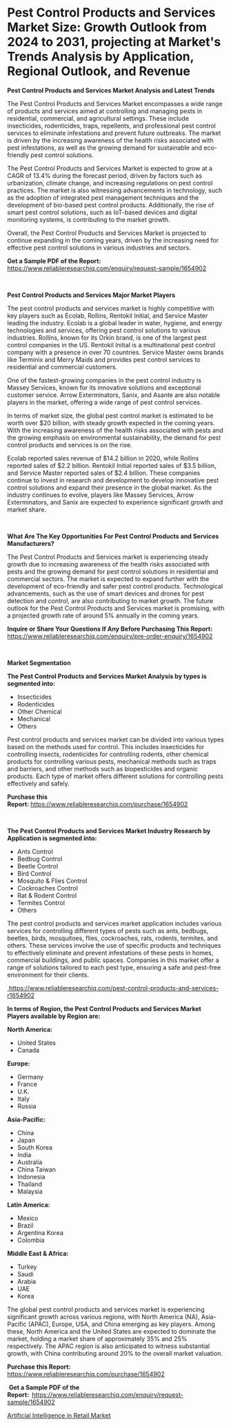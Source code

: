 <p><h1>Pest Control Products and Services Market Size: Growth Outlook from 2024 to 2031, projecting at Market's Trends Analysis by Application, Regional Outlook, and Revenue</h1></p><p><strong>Pest Control Products and Services Market Analysis and Latest Trends</strong></p>
<p><p>The Pest Control Products and Services Market encompasses a wide range of products and services aimed at controlling and managing pests in residential, commercial, and agricultural settings. These include insecticides, rodenticides, traps, repellents, and professional pest control services to eliminate infestations and prevent future outbreaks. The market is driven by the increasing awareness of the health risks associated with pest infestations, as well as the growing demand for sustainable and eco-friendly pest control solutions.</p><p>The Pest Control Products and Services Market is expected to grow at a CAGR of 13.4% during the forecast period, driven by factors such as urbanization, climate change, and increasing regulations on pest control practices. The market is also witnessing advancements in technology, such as the adoption of integrated pest management techniques and the development of bio-based pest control products. Additionally, the rise of smart pest control solutions, such as IoT-based devices and digital monitoring systems, is contributing to the market growth.</p><p>Overall, the Pest Control Products and Services Market is projected to continue expanding in the coming years, driven by the increasing need for effective pest control solutions in various industries and sectors.</p></p>
<p><strong>Get a Sample PDF of the Report:&nbsp;</strong> <a href="https://www.reliableresearchiq.com/enquiry/request-sample/1654902">https://www.reliableresearchiq.com/enquiry/request-sample/1654902</a></p>
<p>&nbsp;</p>
<p><strong>Pest Control Products and Services Major Market Players</strong></p>
<p><p>The pest control products and services market is highly competitive with key players such as Ecolab, Rollins, Rentokil Initial, and Service Master leading the industry. Ecolab is a global leader in water, hygiene, and energy technologies and services, offering pest control solutions to various industries. Rollins, known for its Orkin brand, is one of the largest pest control companies in the US. Rentokil Initial is a multinational pest control company with a presence in over 70 countries. Service Master owns brands like Terminix and Merry Maids and provides pest control services to residential and commercial customers.</p><p>One of the fastest-growing companies in the pest control industry is Massey Services, known for its innovative solutions and exceptional customer service. Arrow Exterminators, Sanix, and Asante are also notable players in the market, offering a wide range of pest control services.</p><p>In terms of market size, the global pest control market is estimated to be worth over $20 billion, with steady growth expected in the coming years. With the increasing awareness of the health risks associated with pests and the growing emphasis on environmental sustainability, the demand for pest control products and services is on the rise.</p><p>Ecolab reported sales revenue of $14.2 billion in 2020, while Rollins reported sales of $2.2 billion. Rentokil Initial reported sales of $3.5 billion, and Service Master reported sales of $2.4 billion. These companies continue to invest in research and development to develop innovative pest control solutions and expand their presence in the global market. As the industry continues to evolve, players like Massey Services, Arrow Exterminators, and Sanix are expected to experience significant growth and market share.</p></p>
<p>&nbsp;</p>
<p><strong>What Are The Key Opportunities For Pest Control Products and Services Manufacturers?</strong></p>
<p><p>The Pest Control Products and Services market is experiencing steady growth due to increasing awareness of the health risks associated with pests and the growing demand for pest control solutions in residential and commercial sectors. The market is expected to expand further with the development of eco-friendly and safer pest control products. Technological advancements, such as the use of smart devices and drones for pest detection and control, are also contributing to market growth. The future outlook for the Pest Control Products and Services market is promising, with a projected growth rate of around 5% annually in the coming years.</p></p>
<p><strong>Inquire or Share Your Questions If Any Before Purchasing This Report:</strong> <a href="https://www.reliableresearchiq.com/enquiry/pre-order-enquiry/1654902">https://www.reliableresearchiq.com/enquiry/pre-order-enquiry/1654902</a></p>
<p>&nbsp;</p>
<p><strong>Market Segmentation</strong></p>
<p><strong>The Pest Control Products and Services Market Analysis by types is segmented into:</strong></p>
<p><ul><li>Insecticides</li><li>Rodenticides</li><li>Other Chemical</li><li>Mechanical</li><li>Others</li></ul></p>
<p><p>Pest control products and services market can be divided into various types based on the methods used for control. This includes insecticides for controlling insects, rodenticides for controlling rodents, other chemical products for controlling various pests, mechanical methods such as traps and barriers, and other methods such as biopesticides and organic products. Each type of market offers different solutions for controlling pests effectively and safely.</p></p>
<p><strong>Purchase this Report:&nbsp;</strong><a href="https://www.reliableresearchiq.com/purchase/1654902">https://www.reliableresearchiq.com/purchase/1654902</a></p>
<p>&nbsp;</p>
<p><strong>The Pest Control Products and Services Market Industry Research by Application is segmented into:</strong></p>
<p><ul><li>Ants Control</li><li>Bedbug Control</li><li>Beetle Control</li><li>Bird Control</li><li>Mosquito & Flies Control</li><li>Cockroaches Control</li><li>Rat & Rodent Control</li><li>Termites Control</li><li>Others</li></ul></p>
<p><p>The pest control products and services market application includes various services for controlling different types of pests such as ants, bedbugs, beetles, birds, mosquitoes, flies, cockroaches, rats, rodents, termites, and others. These services involve the use of specific products and techniques to effectively eliminate and prevent infestations of these pests in homes, commercial buildings, and public spaces. Companies in this market offer a range of solutions tailored to each pest type, ensuring a safe and pest-free environment for their clients.</p></p>
<p><a href="https://www.reliableresearchiq.com/pest-control-products-and-services-r1654902">&nbsp;https://www.reliableresearchiq.com/pest-control-products-and-services-r1654902</a></p>
<p><strong>In terms of Region, the Pest Control Products and Services Market Players available by Region are:</strong></p>
<p>
    <p> <strong> North America: </strong>
        <ul>
            <li>United States</li>
            <li>Canada</li>
        </ul>
        </p> 
    <p> <strong> Europe: </strong>
        <ul>
            <li>Germany</li>
            <li>France</li>
            <li>U.K.</li>
            <li>Italy</li>
            <li>Russia</li>
        </ul>
        </p> 
    <p> <strong> Asia-Pacific: </strong>
        <ul>
            <li>China</li>
            <li>Japan</li>
            <li>South Korea</li>
            <li>India</li>
            <li>Australia</li>
            <li>China Taiwan</li>
            <li>Indonesia</li>
            <li>Thailand</li>
            <li>Malaysia</li>
        </ul>
        </p> 
    <p> <strong> Latin America: </strong>
        <ul>
            <li>Mexico</li>
            <li>Brazil</li>
            <li>Argentina Korea</li>
            <li>Colombia</li>
        </ul>
        </p> 
    <p> <strong> Middle East & Africa: </strong>
        <ul>
            <li>Turkey</li>
            <li>Saudi</li>
            <li>Arabia</li>
            <li>UAE</li>
            <li>Korea</li>
        </ul>
    </p>
    </p>
<p><p>The global pest control products and services market is experiencing significant growth across various regions, with North America (NA), Asia-Pacific (APAC), Europe, USA, and China emerging as key players. Among these, North America and the United States are expected to dominate the market, holding a market share of approximately 35% and 25% respectively. The APAC region is also anticipated to witness substantial growth, with China contributing around 20% to the overall market valuation.</p></p>
<p><strong>Purchase this Report: </strong><a href="https://www.reliableresearchiq.com/purchase/1654902">https://www.reliableresearchiq.com/purchase/1654902</a></p>
<p>&nbsp;<strong>Get a Sample PDF of the Report:&nbsp;&nbsp;</strong><a href="https://www.reliableresearchiq.com/enquiry/request-sample/1654902">https://www.reliableresearchiq.com/enquiry/request-sample/1654902</a></p>
<p><strong></strong></p>
<p><p><a href="https://github.com/btwcqfvq34/Market-Research-Report-List-2/blob/main/artificial-intelligence-in-retail-market.md">Artificial Intelligence in Retail Market</a></p></p>